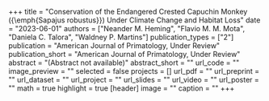 +++
title = "Conservation of the Endangered Crested Capuchin Monkey ({\emph{Sapajus robustus}}) Under Climate Change and Habitat Loss"
date = "2023-06-01"
authors = ["Neander M. Heming", "Flavio M. M. Mota", "Daniela C. Talora", "Waldney P. Martins"]
publication_types = ["2"]
publication = "American Journal of Primatology, Under Review"
publication_short = "American Journal of Primatology, Under Review"
abstract = "(Abstract not available)"
abstract_short = ""
url_code = ""
image_preview = ""
selected = false
projects = []
url_pdf = ""
url_preprint = ""
url_dataset = ""
url_project = ""
url_slides = ""
url_video = ""
url_poster = ""
math = true
highlight = true
[header]
image = ""
caption = ""
+++
